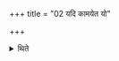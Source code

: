 +++
title = "02 यदि कामयेत यो"

+++

<details><summary>थिते</summary>

यदि कामयेत यो ग्रामे तं ग्रामान्निरूहेयं यो बहिर्ग्रामात्तं ग्रामे कुर्यामितीदमहममुमामुष्यायणममुष्य पुत्रममुष्या विश उदूहामीति शुक्रमुदूह्येदमहममुमामुष्यायणममुष्य पुत्रममुष्यां विशि सादयामीति तस्मिन्मन्थिनं सादयेत् २
</details>
